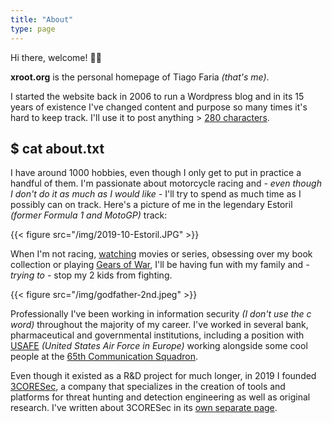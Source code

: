 ```yaml
---
title: "About"
type: page
---
```


Hi there, welcome! 👋🏽

**xroot.org** is the personal homepage of Tiago Faria *(that's me)*. 

I started the website back in 2006 to run a Wordpress blog and in its 15 years of existence I've changed content and purpose so many times it's hard to keep track. I'll use it to post anything > [280 characters](https://twitter.com/0xtf). 

## $ cat about.txt

I have around 1000 hobbies, even though I only get to put in practice a handful of them. I'm passionate about motorcycle racing and *- even though I don't do it as much as I would like -* I'll try to spend as much time as I possibly can on track. Here's a picture of me in the legendary Estoril *(former Formula 1 and MotoGP)* track:

{{< figure src="/img/2019-10-Estoril.JPG" >}}

When I'm not racing, [watching](/tags/watch/) movies or series, obsessing over my book collection or playing [Gears of War](https://gearsofwar.com/), I'll be having fun with my family and *- trying to -* stop my 2 kids from fighting. 

{{< figure src="/img/godfather-2nd.jpeg" >}}

Professionally I've been working in information security *(I don't use the c word)* throughout the majority of my career. I've worked in several bank, pharmaceutical and governmental institutions, including a position with [USAFE](https://www.usafe.af.mil/) *(United States Air Force in Europe)* working alongside some cool people at the [65th Communication Squadron](https://www.afhra.af.mil/About-Us/Fact-Sheets/Display/Article/432854/65-communications-squadron-usafe/). 

Even though it existed as a R&D project for much longer, in 2019 I founded <a href="http://3coresec.com/" target="_blank">3CORESec</a>, a company that specializes in the creation of tools and platforms for threat hunting and detection engineering as well as original research. I've written about 3CORESec in its [own separate page](/3coresec).
